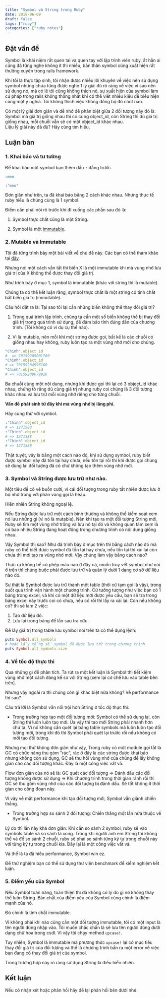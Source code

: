 ```yaml
---
title: "Symbol và String trong Ruby"
date: 2019-06-09
draft: false
tags: ["ruby"]
categories: ["ruby notes"]
---
```


## Đặt vấn đề

Symbol là khái niệm rất quen tai và quen tay với lập trình viên ruby, ắt hẳn ai cũng đã từng nghe không ít thì nhiều, bản thân symbol cũng xuất hiện rất thường xuyên trong rails framework.   

Khi tôi là thực tập sinh, tôi nhận được nhiều lời khuyên về việc nên sử dụng symbol nhưng chưa từng được nghe 1 lý giải đủ rõ ràng về việc vì sao nên sử dụng nó, mà có lẽ tôi cũng không thích nó, sự xuất hiện của symbol làm cú pháp trong rails không thống nhất khi có thể viết nhiều kiểu để biểu hiện cùng một ý nghĩa. Tôi không thích việc không đồng bộ đó chút nào.   

Có một lý giải đơn giản và dễ nhớ để phân biệt giữa 2 đối tượng này đó là: Symbol mà giá trị giống nhau thì có cùng object_id, còn String thì dù giá trị giống nhau, mỗi chuỗi vẫn sẽ có một object_id khác nhau.  
Liệu lý giải này đã đủ? Hãy cùng tìm hiểu.

## Luận bàn

### 1. Khai báo và tư tưởng

Để khai báo một symbol bạn thêm dấu `:` đằng trước.  

```ruby
:meo

:"meo"
```

Đơn giản như trên, ta đã khai báo bằng 2 cách khác nhau. Nhưng thực tế ruby hiểu là chúng cùng là 1 symbol.  

Điểm cần phải nói rõ trước khi đi xuống các phần sau đó là:  

1. Symbol thực chất cũng là một String.  

2. Symbol là một [immutable](https://hdchinh.com/programing/2019/04/08/immutable-va-mutable-trong-ruby.html).

### 2. Mutable và Immutable

Tôi đã từng trình bày một bài viết về chủ đề này. Các bạn có thể tham khảo tại [đây](https://hdchinh.com/programing/2019/04/08/immutable-va-mutable-trong-ruby.html).

Nhưng nói một cách vắn tắt thì biến X là một immutable khi mà vùng nhớ lưu giá trị của X không thể được thay đổi giá trị. 

Như trình bày ở mục 1, symbol là immutable (khác với string thì là mutable).  

Chúng ta có thể kết luận rằng, symbol thực chất là một string có tính chất bất biến giá trị (immutable).  

Câu hỏi đặt ra là: Tại sao tôi lại cần những biến không thể thay đổi giá trị?  

1. Trong quá trình lập trình, chúng ta cần một số biến không thể bị thay đổi giá trị trong quá trình sử dụng, để đảm bảo tính đúng đắn của chương trình. (Tôi không có ví dụ cụ thể nào).

2. Vì là mutable, nên mỗi khi một string được gọi, bất kể là các chuỗi có giống nhau hay không, ruby luôn tạo ra một vùng nhớ mới cho chúng.  

```ruby
"Chinh".object_id
#  => 70159285001700
"Chinh".object_id
# => 70159284996100
"Chinh".object_id
# => 70159289079920
```

Ba chuỗi cùng một nội dung, nhưng khi được gọi thì lại có 3 object_id khác nhau, chứng tỏ rằng dù cùng giá trị nhưng ruby coi chúng là 3 đối tượng khác nhau và lưu trữ mỗi vùng nhớ riêng cho từng chuỗi.  

**Vấn đề phát sinh từ đây khi mà  vùng nhớ bị lãng phí.**  

Hãy cùng thử với symbol.  

```ruby
:"Chinh".object_id
# => 1271588
:"Chinh".object_id
# => 1271588
:"Chinh".object_id
# => 1271588
```

Thật tuyệt, vậy là bằng một cách nào đó, khi sử dụng symbol, ruby biết được symbol này đã tồn tại hay chưa, nếu tồn tại rồi thì khi được gọi chúng sẽ dùng lại đối tượng đã có chứ không tạo thêm vùng nhớ mới.  

### 3. Symbol và String được lưu trữ như nào. 

Một tiêu đề có vẻ buồn cười, vì cái đối tượng trong ruby tất nhiên được lưu ở bộ nhớ trong với phân vùng gọi là heap.  

Hiển nhiên String không ngoại lệ.  

Nếu String được lưu trữ một cách bình thường và không thể kiểm soát xem nó lưu những gì (vì nó là mutable). Nên khi tạo ra một đối tượng String mới, Ruby sẽ tìm một vùng nhớ trống và lưu nó tại đó và không quan tâm xem là có bao nhiêu String đang hoạt động trong chương trình có nội dung giống nhau.  

Vậy Symbol thì sao? Như đã trình bày ở mục trên thì bằng cách nào đó mà ruby có thể biết được symbol đã tồn tại hay chưa, nếu tồn tại thì xài lại còn chưa thì mới tạo ra vùng nhớ mới. Vậy chúng làm vậy bằng cách nào?  

Thực ra không hề có phép màu nào ở đây cả, muốn truy vết symbol như nói ở trên thì chúng buộc phải được lưu trữ và quản lý dưới 1 dạng cơ sở dữ liệu nào đó.  

Sự thật là Symbol được lưu trữ thành một table (thôi cứ tạm gọi là vậy), trong suốt quá trình vận hành một chương trình. Cứ tưởng tượng như việc bạn có 1 bảng trong excel, và khi có một dữ liệu mới được yêu cầu, bạn sẽ tra trong bảng excel này trước coi có chưa, nếu có rồi thì lấy ra xài lại. Còn nếu không có? thì sẽ làm 2 việc:  

1. Tạo dữ liệu đó.
2. Lưu lại trong bảng để lần sau tra cứu.

Để lấy giá trị trong table lưu symbol nói trên ta có thể dụng lệnh: 

```ruby
puts Symbol.all_symbols
# hoặc lấy tổng số symbol đã được lưu trữ trong chương trình.
puts Symbol.all_symbols.size
```

### 4. Về tốc độ thực thi 

Qua những gì để phân tích. Ta rút ra một kết luận là Symbol thì tiết kiệm vùng nhớ một cách đáng kể so với String (xem lại cơ chế lưu vào table bên trên).

Nhưng vậy ngoài ra thì chúng còn gì khác biệt nữa không? Về performance thì sao?  

Câu trả lời là Symbol vẫn nổi trội hơn String ở tốc độ thực thi:  

- Trong trường hợp tạo một đối tượng mới: Symbol có thể sử dụng lại, còn String thì luôn luôn tạo mới. Ủa vậy thì tạo mới String phải nhanh hơn chứ ta. Vì nó không cần quét lại bảng table symbols mà luôn luôn tạo đối tượng mới, trong khi đó thì Symbol phải quét lại trước rồi nếu không có mới tạo đối tượng.  

Nhưng mọi thứ không đơn giản như vậy, Trong ruby có một module gọi tắt là GC có chức năng thu gòm "rác", rác ở đây là các string được khai báo nhưng không còn sử dụng, GC sẽ thu hồi vùng nhớ của chúng để lấy không gian cho các đối tượng khác. Đây là một công việc vất vả.  

Flow đơn giản của nó sẽ là:  GC quét các đối tượng => Đánh dấu các đối tượng không được sử dụng => Khi chương trình trong thời gian rảnh rỗi thì GC sẽ thu gồm vùng nhớ của các đối tượng bị đánh dấu. Sẽ tốt không ít thời gian cho công đoạn này. 

Vì vậy về mặt performance khi tạo đối tượng mới, Symbol vẫn giành chiến thắng.

- Trong trường hợp so sánh 2 đối tượng: Chiến thắng một lần nữa thuộc về Symbol.

Lý do thì lần này khá đơn giản: Khi cần so sánh 2 symbol, ruby sẽ vào symbols table và so sánh là xong. Trong khi người anh em String thì không thể và để so sánh 2 chuỗi, ruby sẽ phải so sánh từng ký tự trong chuỗi này với từng ký tự trong chuỗi kia. Đây lại là một công việc vất vả.  

Và thế là ta đã hiểu performance, Symbol win ez.  

Để thử nghiệm bạn có thể sử dụng thư viện benchmark để kiểm nghiệm kết luận.

### 5. Điểm yếu của Symbol

Nếu Symbol toàn năng, toàn thiện thì đã không có lý do gì nó không thay thế luôn String. Bản chất của điểm yếu của Symbol cũng chính là điểm mạnh của nó.  

Đó chính là tính chất immutable.  

Vì không phải khi nào cũng cần một đối tượng immutable, tôi có một input là tên người dùng nhập vào. Tôi muốn chắc chắn là sẽ lưu tên người dùng dưới dạng chữ hoa trong csdl. Vì vậy tôi chạy method `upcase!`.  

Tuy nhiên, Symbol là immutable mà phương thức `upcase!` lại có mục tiêu thay đổi giá trị của đối tượng và thế là chương trình bắn ra một error về việc bạn đang cố thay đổi giá trị của symbol.  

Trong trường hợp này rõ ràng sử dụng String là điều hiển nhiên.  

## Kết luận

Nếu có nhận xét hoặc phản hồi hãy để lại phản hồi bên dưới nhé.
